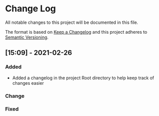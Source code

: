 # Change Log
All notable changes to this project will be documented in this file.
 
The format is based on [Keep a Changelog](http://keepachangelog.com/)
and this project adheres to [Semantic Versioning](http://semver.org/).
 
## [15:09] - 2021-02-26
 
### Added
 
- Added a changelog in the project Root directory to help keep track of changes easier

### Change
 
### Fixed
 
 